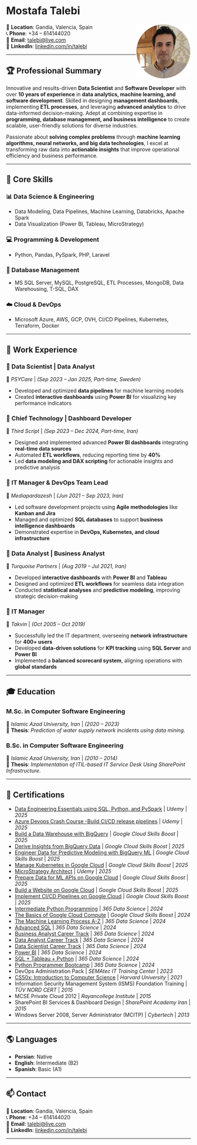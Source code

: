 # Mostafa Talebi

<img src="https://raw.githubusercontent.com/jensomino/cv/main/pic.png" alt="Mostafa Talebi" width="150" align="right">

📍 **Location**: Gandia, Valencia, Spain  
📞 **Phone**: +34 – 614144020  
📧 **Email**: [talebi@live.com](mailto:talebi@live.com)  
🔗 **LinkedIn**: [linkedin.com/in/talebi](https://linkedin.com/in/talebi)  

---

## 🏆 Professional Summary

Innovative and results-driven **Data Scientist** and **Software Developer** with over **10 years of experience** in **data analytics, machine learning, and software development**. Skilled in designing **management dashboards**, implementing **ETL processes**, and leveraging **advanced analytics** to drive data-informed decision-making. Adept at combining expertise in **programming, database management, and business intelligence** to create scalable, user-friendly solutions for diverse industries.

Passionate about **solving complex problems** through **machine learning algorithms, neural networks, and big data technologies**, I excel at transforming raw data into **actionable insights** that improve operational efficiency and business performance.

---

## 🚀 Core Skills

### **📊 Data Science & Engineering**
- Data Modeling, Data Pipelines, Machine Learning, Databricks, Apache Spark  
- Data Visualization (Power BI, Tableau, MicroStrategy)

### **💻 Programming & Development**
- Python, Pandas, PySpark, PHP, Laravel  

### **📂 Database Management**
- MS SQL Server, MySQL, PostgreSQL, ETL Processes, MongoDB, Data Warehousing, T-SQL, DAX  

### **☁️ Cloud & DevOps**
- Microsoft Azure, AWS, GCP, OVH, CI/CD Pipelines, Kubernetes, Terraform, Docker  

---

## 💼 Work Experience

### **🔹 Data Scientist | Data Analyst**  
📍 *PSYCare* | *(Sep 2023 – Jan 2025, Part-time, Sweden)*  
- Developed and optimized **data pipelines** for machine learning models  
- Created **interactive dashboards** using **Power BI** for visualizing key performance indicators  

### **🔹 Chief Technology | Dashboard Developer**  
📍 *Third Script* | *(Sep 2023 – Dec 2024, Part-time, Iran)*  
- Designed and implemented advanced **Power BI dashboards** integrating **real-time data sources**  
- Automated **ETL workflows**, reducing reporting time by **40%**  
- Led **data modeling and DAX scripting** for actionable insights and predictive analysis  

### **🔹 IT Manager & DevOps Team Lead**  
📍 *Mediapardazesh* | *(Jun 2021 – Sep 2023, Iran)*  
- Led software development projects using **Agile methodologies** like **Kanban and Jira**  
- Managed and optimized **SQL databases** to support **business intelligence dashboards**  
- Demonstrated expertise in **DevOps, Kubernetes, and cloud infrastructure**  

### **🔹 Data Analyst | Business Analyst**  
📍 *Turquoise Partners* | *(Aug 2019 – Jul 2021, Iran)*  
- Developed **interactive dashboards** with **Power BI** and **Tableau**  
- Designed and optimized **ETL workflows** for seamless data integration  
- Conducted **statistical analyses** and **predictive modeling**, improving strategic decision-making  

### **🔹 IT Manager**  
📍 *Takvin* | *(Oct 2005 – Oct 2019)*  
- Successfully led the IT department, overseeing **network infrastructure** for **400+ users**  
- Developed **data-driven solutions** for **KPI tracking** using **SQL Server** and **Power BI**  
- Implemented a **balanced scorecard system**, aligning operations with **global standards**  

---

## 🎓 Education

### **M.Sc. in Computer Software Engineering**  
📍 *Islamic Azad University, Iran* | *(2020 – 2023)*  
📌 **Thesis**: *Prediction of water supply network incidents using data mining.*

### **B.Sc. in Computer Software Engineering**  
📍 *Islamic Azad University, Iran* | *(2010 – 2014)*  
📌 **Thesis**: *Implementation of ITIL-based IT Service Desk Using SharePoint Infrastructure.*

---

## 📜 Certifications

- [Data Engineering Essentials using SQL, Python, and PySpark](http://ude.my/UC-726ce6f7-aabb-4a8e-9b7b-6743a94259f4)  | *Udemy* | *2025*
- [Azure Devops Crash Course -Build CI/CD release pipelines](https://www.udemy.com/certificate/UC-0f38e865-9b72-4183-908c-ed3465d3675d/)  | *Udemy* | *2025*
- [Build a Data Warehouse with BigQuery](https://www.cloudskillsboost.google/public_profiles/5c86e351-b1b7-494b-908c-3cc820a441ad/badges/13624844)  | *Google Cloud Skills Boost* | *2025*  
- [Derive Insights from BigQuery Data](https://www.cloudskillsboost.google/public_profiles/5c86e351-b1b7-494b-908c-3cc820a441ad/badges/13624844)  | *Google Cloud Skills Boost* | *2025*
- [Engineer Data for Predictive Modeling with BigQuery ML](https://www.credly.com/badges/aad47412-bc78-4923-a4e9-95c326cf6334/linked_in_profile)  | *Google Cloud Skills Boost* | *2025*
- [Manage Kubernetes in Google Cloud](https://www.credly.com/badges/a91c3a81-17f0-452f-b33e-c647b3de19f9/linked_in_profile)  | *Google Cloud Skills Boost* | *2025*
- [MicroStrategy Architect](https://www.udemy.com/certificate/UC-58383107-794e-4c64-9e26-c0cb408316b7/)  | *Udemy* | *2025*
- [Prepare Data for ML APIs on Google Cloud](https://www.credly.com/badges/5c16063d-271b-4fa1-bf12-0d7eeaa5ae96/linked_in_profile)  | *Google Cloud Skills Boost* | *2025*
- [Build a Website on Google Cloud](https://www.credly.com/badges/896abdfc-0d4a-4843-94b2-8b10901b6afa/linked_in_profile)  | *Google Cloud Skills Boost* | *2025*
- [Implement CI/CD Pipelines on Google Cloud](https://www.credly.com/badges/b443e52d-edf6-4a80-8172-ae256ced5e79/linked_in_profile)  | *Google Cloud Skills Boost* | *2025*
- [Intermediate Python Programming](https://learn.365datascience.com/c/273f69f7cd)  | *365 Data Science* | *2024*
- [The Basics of Google Cloud Compute](https://www.credly.com/badges/601452ee-c9d1-459e-bdc4-704882723bca/linked_in_profile) | *Google Cloud Skills Boost* | *2024*
- [The Machine Learning Process A-Z](https://learn.365datascience.com/c/273aa32aab)  | *365 Data Science* | *2024*
- [Advanced SQL](https://learn.365datascience.com/c/cb0b221210)  | *365 Data Science* | *2024*
- [Business Analyst Career Track](https://learn.365datascience.com/c/6c09642a3b)  | *365 Data Science* | *2024*
- [Data Analyst Career Track](https://learn.365datascience.com/c/1dc20fd49a/)  | *365 Data Science* | *2024*
- [Data Scientist Career Track](https://learn.365datascience.com/c/22f39a3a5b)  | *365 Data Science* | *2024*
- [Power BI](https://learn.365datascience.com/c/58ff5a6759)  | *365 Data Science* | *2024*
- [SQL + Tableau + Python](https://learn.365datascience.com/c/b0494f1f69)  | *365 Data Science* | *2024*
- [Python Programmer Bootcamp](https://learn.365datascience.com/c/cb026ed6b9)  | *365 Data Science* | *2024*
- DevOps Administration Pack | *SEMAtec IT Training Center* | *2023*
- [CS50x: Introduction to Computer Science](https://cs50.harvard.edu/certificates/47a8bf5b-8ac6-406b-9725-a99ef0d2404c)  | *Harvard University* | *2021* 
- Information Security Management System (ISMS) Foundation Training | *TÜV NORD CERT* | *2015*  
- MCSE Private Cloud 2012 | *Rayancollege Institute* | *2015*  
- SharePoint BI Services & Dashboard Design | *SharePoint Academy Iran* | *2015*  
- Windows Server 2008, Server Administrator (MCITP) | *Cybertech* | *2013*  

---

## 🌎 Languages

- **Persian**: Native  
- **English**: Intermediate (B2)  
- **Spanish**: Basic (A1)  

---

## 📫 Contact

📍 **Location**: Gandia, Valencia, Spain  
📞 **Phone**: +34 – 614144020  
📧 **Email**: [talebi@live.com](mailto:talebi@live.com)  
🔗 **LinkedIn**: [linkedin.com/in/talebi](https://linkedin.com/in/talebi)  

---
